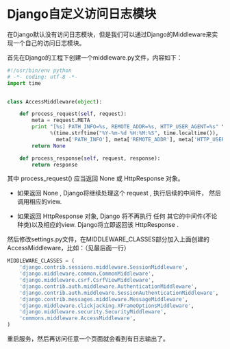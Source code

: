 # Django自定义访问日志模块

在Django默认没有访问日志模块，但是我们可以通过Django的Middleware来实现一个自己的访问日志模块。

首先在Django的工程下创建一个middleware.py文件，内容如下：
``` python
#!/usr/bin/env python
# -*- coding: utf-8 -*-
import time


class AccessMiddleware(object):

    def process_request(self, request):
        meta = request.META
        print "[%s] PATH_INFO=%s, REMOTE_ADDR=%s, HTTP_USER_AGENT=%s" \
              %(time.strftime("%Y-%m-%d %H:%M:%S", time.localtime()),
                meta['PATH_INFO'], meta['REMOTE_ADDR'], meta['HTTP_USER_AGENT'])
        return None

    def process_response(self, request, response):
        return response

```

其中 process_request() 应当返回 None 或 HttpResponse 对象。

- 如果返回 None , Django将继续处理这个 request , 执行后续的中间件， 然后调用相应的view.

- 如果返回 HttpResponse 对象, Django 将不再执行 任何 其它的中间件(不论种类)以及相应的view. Django将立即返回该 HttpResponse .

然后修改settings.py文件，在MIDDLEWARE_CLASSES部分加入上面创建的AccessMiddleware，比如：（见最后面一行）
``` python
MIDDLEWARE_CLASSES = (
    'django.contrib.sessions.middleware.SessionMiddleware',
    'django.middleware.common.CommonMiddleware',
    'django.middleware.csrf.CsrfViewMiddleware',
    'django.contrib.auth.middleware.AuthenticationMiddleware',
    'django.contrib.auth.middleware.SessionAuthenticationMiddleware',
    'django.contrib.messages.middleware.MessageMiddleware',
    'django.middleware.clickjacking.XFrameOptionsMiddleware',
    'django.middleware.security.SecurityMiddleware',
    'commons.middleware.AccessMiddleware',
)
```

重启服务，然后再访问任意一个页面就会看到有日志输出了。

